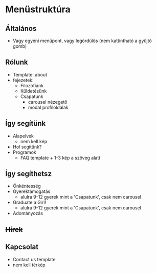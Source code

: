 # Menüstruktúra

## Általános

- Vagy egyéni menüpont, vagy legördülős (nem kattintható a gyűjtő gomb)

## Rólunk

- Template: about
- fejezetek:
  - Filozófiánk
  - Küldetésünk
  - Csapatunk
    - carousel nézegető
    - modal profiloldalak

## Így segítünk

- Alapelvek
  - nem kell kép
- Hol segítünk?
- Programok
  - FAQ template + 1-3 kép a szöveg alatt

## Így segíthetsz

- Önkéntesség
- Gyerektámogatás
  - alulra 9-12 gyerek mint a 'Csapatunk', csak nem carousel
- Graduate a Girl!
  - alulra 9-12 gyerek mint a 'Csapatunk', csak nem carousel
- Adományozás

## ~~Hírek~~

## Kapcsolat
- Contact us template
- nem kell térkép